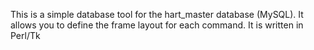 This is a simple database tool for the hart_master database (MySQL). It allows you to define the frame layout for each command.
It is written in Perl/Tk
